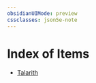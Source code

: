 ```yaml
---
obsidianUIMode: preview
cssclasses: json5e-note
---
```

# Index of Items

- [Talarith](talarith-bam.md)
